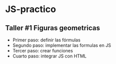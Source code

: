 # JS-practico

## Taller #1 Figuras geometricas

- Primer paso: definir las fórmulas
- Segundo paso: implementar las formulas en JS
- Tercer paso: crear funciones 
- Cuarto paso: integrar JS con HTML
